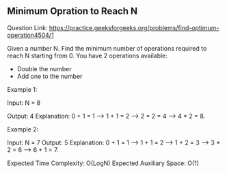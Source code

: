 ## Minimum Opration to Reach N

Question Link: https://practice.geeksforgeeks.org/problems/find-optimum-operation4504/1


Given a number N. Find the minimum number of operations required to reach N starting from 0. You have 2 operations available:

* Double the number
* Add one to the number

Example 1:

Input:
N = 8

Output: 4
Explanation: 
0 + 1 = 1
 --> 1 + 1 = 2 
 --> 2 * 2 = 4
  --> 4 * 2 = 8.

Example 2:

Input: 
N = 7
Output: 5
Explanation: 
0 + 1 = 1 -->
 1 + 1 = 2 --> 
1 + 2 = 3 -->
3 * 2 = 6 -->
6 + 1 = 7.

Expected Time Complexity: O(LogN)
Expected Auxiliary Space: O(1)